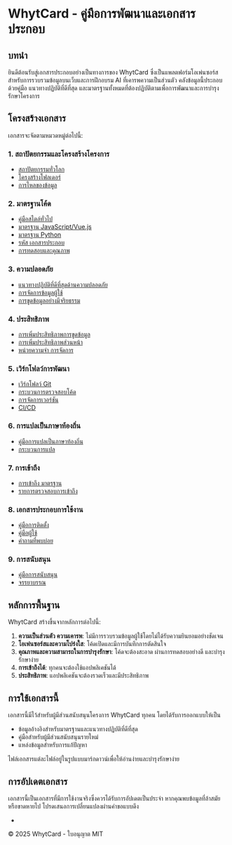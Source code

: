 # WhytCard - คู่มือการพัฒนาและเอกสารประกอบ 

## บทนำ 

ยินดีต้อนรับสู่เอกสารประกอบอย่างเป็นทางการของ WhytCard ซึ่งเป็นแพลตฟอร์มโอเพ่นซอร์สสำหรับการรวบรวมข้อมูลบนเว็บและการฝึกอบรม AI ที่เคารพความเป็นส่วนตัว คลังข้อมูลนี้ประกอบด้วยคู่มือ แนวทางปฏิบัติที่ดีที่สุด และมาตรฐานทั้งหมดที่ต้องปฏิบัติตามเพื่อการพัฒนาและการบำรุงรักษาโครงการ 

## โครงสร้างเอกสาร 

เอกสารจะจัดตามหมวดหมู่ต่อไปนี้: 

### 1. สถาปัตยกรรมและโครงสร้างโครงการ 
- [สถาปัตยกรรมทั่วโลก](./architecture/ARCHITECTURE_EN.md) 
- [โครงสร้างโฟลเดอร์](./architecture/FOLDER_STRUCTURE_EN.md) 
- [การไหลของข้อมูล](./architecture/DATA_FLOW_EN.md) 

### 2. มาตรฐานโค้ด 
- [คู่มือสไตล์ทั่วไป](./code_standards/STYLE_GUIDE_EN.md) 
- [มาตรฐาน JavaScript/Vue.js](./code_standards/JAVASCRIPT_STANDARDS_EN.md) 
- [มาตรฐาน Python](./code_standards/PYTHON_STANDARDS_EN.md) 
- [รหัส เอกสารประกอบ](./code_standards/CODE_DOCUMENTATION_EN.md) 
- [การทดสอบและคุณภาพ](./code_standards/TESTING_EN.md) 

### 3. ความปลอดภัย 
- [แนวทางปฏิบัติที่ดีที่สุดด้านความปลอดภัย](./security/SECURITY_PRACTICES_EN.md) 
- [การจัดการข้อมูลผู้ใช้](./security/USER_DATA_EN.md) 
- [การขูดข้อมูลอย่างมีจริยธรรม](./security/ETHICAL_SCRAPING_EN.md) 

### 4. ประสิทธิภาพ 
- [การเพิ่มประสิทธิภาพการขูดข้อมูล](./performance/SCRAPING_OPTIMIZATION_EN.md) 
- [การเพิ่มประสิทธิภาพส่วนหน้า](./performance/FRONTEND_OPTIMIZATION_EN.md) 
- [หน่วยความจำ การจัดการ](./performance/MEMORY_MANAGEMENT_EN.md) 

### 5. เวิร์กโฟลว์การพัฒนา 
- [เวิร์กโฟลว์ Git](./workflow/GIT_WORKFLOW_EN.md) 
- [กระบวนการตรวจสอบโค้ด](./workflow/CODE_REVIEW_EN.md) 
- [การจัดการเวอร์ชัน](./workflow/VERSIONING_EN.md) 
- [CI/CD](./workflow/CI_CD_EN.md) 

### 6. การแปลเป็นภาษาท้องถิ่น 
- [คู่มือการแปลเป็นภาษาท้องถิ่น](./i18n/I18N_GUIDE_EN.md) 
- [กระบวนการแปล](./i18n/TRANSLATION_PROCESS_EN.md) 

### 7. การเข้าถึง 
- [การเข้าถึง มาตรฐาน](./accessibility/ACCESSIBILITY_STANDARDS_EN.md) 
- [รายการตรวจสอบการเข้าถึง](./accessibility/ACCESSIBILITY_CHECKLIST_EN.md) 

### 8. เอกสารประกอบการใช้งาน 
- [คู่มือการติดตั้ง](./user_docs/INSTALLATION_EN.md) 
- [คู่มือผู้ใช้](./user_docs/USER_GUIDE_EN.md) 
- [คำถามที่พบบ่อย](./user_docs/FAQ_EN.md) 

### 9. การสนับสนุน 
- [คู่มือการสนับสนุน](./contribution/CONTRIBUTING_EN.md) 
- [จรรยาบรรณ](./contribution/CODE_OF_CONDUCT_EN.md) 

## หลักการพื้นฐาน 

WhytCard สร้างขึ้นจากหลักการต่อไปนี้: 

1. **ความเป็นส่วนตัว ความเคารพ**: ไม่มีการรวบรวมข้อมูลผู้ใช้โดยไม่ได้รับความยินยอมอย่างชัดเจน 
2. **โอเพ่นซอร์สและความโปร่งใส**: โค้ดเปิดและมีการบันทึกการตัดสินใจ 
3. **คุณภาพและความสามารถในการบำรุงรักษา**: โค้ดจะต้องสะอาด ผ่านการทดสอบอย่างดี และบำรุงรักษาง่าย 
4. **การเข้าถึงได้**: ทุกคนจะต้องใช้แอปพลิเคชันได้ 
5. **ประสิทธิภาพ**: แอปพลิเคชันจะต้องรวดเร็วและมีประสิทธิภาพ 

## การใช้เอกสารนี้ 

เอกสารนี้มีไว้สำหรับผู้มีส่วนสนับสนุนโครงการ WhytCard ทุกคน โดยได้รับการออกแบบให้เป็น 

- ข้อมูลอ้างอิงสำหรับมาตรฐานและแนวทางปฏิบัติที่ดีที่สุด 
- คู่มือสำหรับผู้มีส่วนสนับสนุนรายใหม่ 
- แหล่งข้อมูลสำหรับการแก้ปัญหา 

ไฟล์เอกสารแต่ละไฟล์อยู่ในรูปแบบมาร์กดาวน์เพื่อให้อ่านง่ายและบำรุงรักษาง่าย 

## การอัปเดตเอกสาร 

เอกสารนี้เป็นเอกสารที่มีการใช้งานจริงซึ่งควรได้รับการอัปเดตเป็นประจำ หากคุณพบข้อมูลที่ล้าสมัยหรือขาดหายไป โปรดเสนอการเปลี่ยนแปลงผ่านคำขอแบบดึง 

-

© 2025 WhytCard - ใบอนุญาต MIT 